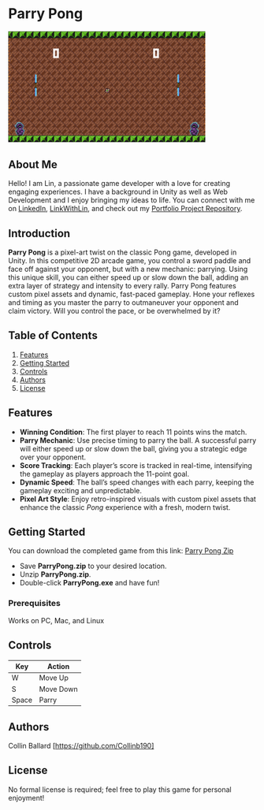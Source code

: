 # Parry Pong

<img src="Images/forPongReadMe.png" alt="My Image" width="400"/>

## About Me

Hello! I am Lin, a passionate game developer with a love for creating engaging experiences. I have a background in Unity as well as Web Development and I enjoy bringing my ideas to life. You can connect with me on [LinkedIn](https://www.linkedin.com/in/collin-ballard), [LinkWithLin](https://www.linkwithlin.com/), and check out my [Portfolio Project Repository](https://github.com/Collinb190).

## Introduction

**Parry Pong** is a pixel-art twist on the classic Pong game, developed in Unity. In this competitive 2D arcade game, you control a sword paddle and face off against your opponent, but with a new mechanic: parrying. Using this unique skill, you can either speed up or slow down the ball, adding an extra layer of strategy and intensity to every rally. Parry Pong features custom pixel assets and dynamic, fast-paced gameplay. Hone your reflexes and timing as you master the parry to outmaneuver your opponent and claim victory. Will you control the pace, or be overwhelmed by it?

## Table of Contents

1. [Features](#features)
2. [Getting Started](#getting-started)
3. [Controls](#controls)
4. [Authors](#authors)
5. [License](#license)

## Features

- **Winning Condition**: The first player to reach 11 points wins the match.
- **Parry Mechanic**: Use precise timing to parry the ball. A successful parry will either speed up or slow down the ball, giving you a strategic edge over your opponent.
- **Score Tracking**: Each player’s score is tracked in real-time, intensifying the gameplay as players approach the 11-point goal.
- **Dynamic Speed**: The ball’s speed changes with each parry, keeping the gameplay exciting and unpredictable.
- **Pixel Art Style**: Enjoy retro-inspired visuals with custom pixel assets that enhance the classic *Pong* experience with a fresh, modern twist.


## Getting Started

You can download the completed game from this link: [Parry Pong Zip](https://github.com/Collinb190/Woodland)
- Save **ParryPong.zip** to your desired location.
- Unzip **ParryPong.zip**.
- Double-click **ParryPong.exe** and have fun!

### Prerequisites

Works on PC, Mac, and Linux

## Controls

| Key    | Action       |
|--------|--------------|
| W      | Move Up      |
| S      | Move Down    |
| Space  | Parry        |

## Authors

Collin Ballard [https://github.com/Collinb190]


## License

No formal license is required; feel free to play this game for personal enjoyment!
